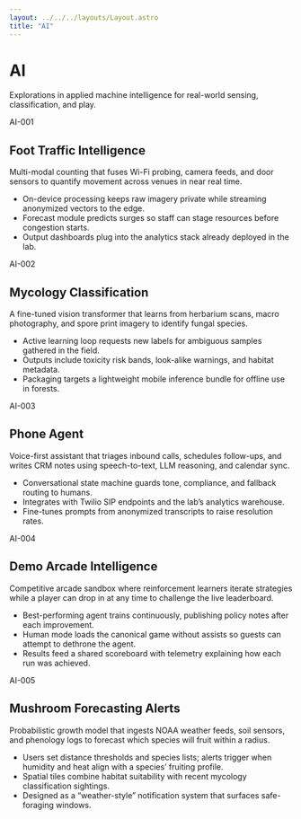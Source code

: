 ```yaml
---
layout: ../../../layouts/Layout.astro
title: "AI"
---
```

<div class="container">
  <h1>AI</h1>
  <p class="mono">Explorations in applied machine intelligence for real-world sensing, classification, and play.</p>
  <div class="grid">
    <article class="card span-6">
      <div class="label mono">AI-001</div>
      <div>
        <h2>Foot Traffic Intelligence</h2>
        <p>
          Multi-modal counting that fuses Wi-Fi probing, camera feeds, and door sensors to quantify movement across venues in near real time.
        </p>
        <ul>
          <li>On-device processing keeps raw imagery private while streaming anonymized vectors to the edge.</li>
          <li>Forecast module predicts surges so staff can stage resources before congestion starts.</li>
          <li>Output dashboards plug into the analytics stack already deployed in the lab.</li>
        </ul>
      </div>
    </article>
    <article class="card span-6">
      <div class="label mono">AI-002</div>
      <div>
        <h2>Mycology Classification</h2>
        <p>
          A fine-tuned vision transformer that learns from herbarium scans, macro photography, and spore print imagery to identify fungal species.
        </p>
        <ul>
          <li>Active learning loop requests new labels for ambiguous samples gathered in the field.</li>
          <li>Outputs include toxicity risk bands, look-alike warnings, and habitat metadata.</li>
          <li>Packaging targets a lightweight mobile inference bundle for offline use in forests.</li>
        </ul>
      </div>
    </article>
    <article class="card span-6">
      <div class="label mono">AI-003</div>
      <div>
        <h2>Phone Agent</h2>
        <p>
          Voice-first assistant that triages inbound calls, schedules follow-ups, and writes CRM notes using speech-to-text, LLM reasoning, and calendar sync.
        </p>
        <ul>
          <li>Conversational state machine guards tone, compliance, and fallback routing to humans.</li>
          <li>Integrates with Twilio SIP endpoints and the lab’s analytics warehouse.</li>
          <li>Fine-tunes prompts from anonymized transcripts to raise resolution rates.</li>
        </ul>
      </div>
    </article>
    <article class="card span-6">
      <div class="label mono">AI-004</div>
      <div>
        <h2>Demo Arcade Intelligence</h2>
        <p>
          Competitive arcade sandbox where reinforcement learners iterate strategies while a player can drop in at any time to challenge the live leaderboard.
        </p>
        <ul>
          <li>Best-performing agent trains continuously, publishing policy notes after each improvement.</li>
          <li>Human mode loads the canonical game without assists so guests can attempt to dethrone the agent.</li>
          <li>Results feed a shared scoreboard with telemetry explaining how each run was achieved.</li>
        </ul>
      </div>
    </article>
    <article class="card span-6">
      <div class="label mono">AI-005</div>
      <div>
        <h2>Mushroom Forecasting Alerts</h2>
        <p>
          Probabilistic growth model that ingests NOAA weather feeds, soil sensors, and phenology logs to forecast which species will fruit within a radius.
        </p>
        <ul>
          <li>Users set distance thresholds and species lists; alerts trigger when humidity and heat align with a species’ fruiting profile.</li>
          <li>Spatial tiles combine habitat suitability with recent mycology classification sightings.</li>
          <li>Designed as a “weather-style” notification system that surfaces safe-foraging windows.</li>
        </ul>
      </div>
    </article>
  </div>
</div>
